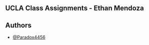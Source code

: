 UCLA Class Assignments - Ethan Mendoza 
-


## Authors

- [@Paradox4456](https://github.com/Paradox4456)

